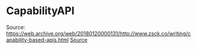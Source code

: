 # CapabilityAPI

Source: https://web.archive.org/web/20180120000131/http://www.zsck.co/writing/capability-based-apis.html
[Source](https://web.archive.org/web/20180120000131/http://www.zsck.co/writing/capability-based-apis.html)